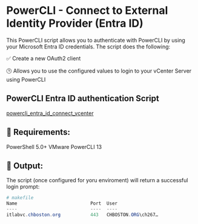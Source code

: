 # PowerCLI - Connect to External Identity Provider (Entra ID)

This PowerCLI script allows you to authenticate with PowerCLI by using your Microsoft Entra ID credentials. The script does the following:

✅ Create a new OAuth2 client

🕒 Allows you to use the configured values to login to your vCenter Server using PowerCLI

## PowerCLI Entra ID authentication Script

[powercli_entra_id_connect_vcenter](./powercli_entra_id_connect_vcenter.ps1)

## 🔧 Requirements:

PowerShell 5.0+
VMware PowerCLI 13

## 📁 Output:
The script (once configured for yoru enviroment) will return a successful login prompt:

```powershell
# makefile
Name                           Port  User
----                           ----  ----
itlabvc.chboston.org           443   CHBOSTON.ORG\ch267…
```
